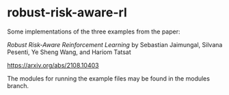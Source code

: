 # robust-risk-aware-rl
Some implementations of the three examples from the paper:

*Robust Risk-Aware Reinforcement Learning* by Sebastian Jaimungal, Silvana Pesenti, Ye Sheng Wang, and Hariom Tatsat

https://arxiv.org/abs/2108.10403

The modules for running the example files may be found in the modules branch.
